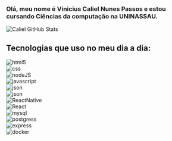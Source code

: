 ### Olá, meu nome é Vinicius Caliel Nunes Passos e estou cursando Ciências da computação na UNINASSAU.

![Caliel GitHub Stats](https://github-readme-stats-git-masterrstaa-rickstaa.vercel.app/api?username=vinicaliel&theme=dracula)

## Tecnologias que uso no meu dia a dia:

<div style = "display : inline_block">
<img alt="html5" align="center" src="https://img.shields.io/badge/HTML5-E34F26?style=for-the-badge&logo=html5&logoColor=white">


<div style:"display : inline_block">
<img alt="css" align="center" src="https://img.shields.io/badge/CSS3-1572B6?style=for-the-badge&logo=css3&logoColor=white">


<div style:"display : inline_block">
<img alt="nodeJS" align="center" src="https://img.shields.io/badge/Node%20js-339933?style=for-the-badge&logo=nodedotjs&logoColor=white">


<div style:"display : inline_block">
<img alt="javascript" align="center" src="https://img.shields.io/badge/JavaScript-323330?style=for-the-badge&logo=javascript&logoColor=F7DF1E">


<div style:"display : inline_block">
<img alt="json" align="center" src="https://img.shields.io/badge/json-5E5C5C?style=for-the-badge&logo=json&logoColor=white">

<div style:"display : inline_block">
<img alt="json" align="center" src="https://img.shields.io/badge/json-5E5C5C?style=for-the-badge&logo=json&logoColor=white">


<div style:"display : inline_block">
<img alt="ReactNative" align="center" src="https://img.shields.io/badge/React_Native-20232A?style=for-the-badge&logo=react&logoColor=61DAFB">


<div style:"display : inline_block">
<img alt="React" align="center" src="https://img.shields.io/badge/React-20232A?style=for-the-badge&logo=react&logoColor=61DAFB">


<div style:"display : inline_block">
<img alt="mysql" align="center" src="https://img.shields.io/badge/MySQL-005C84?style=for-the-badge&logo=mysql&logoColor=white">


<div style:"display : inline_block">
<img alt="postgress" align="center" src="https://img.shields.io/badge/PostgreSQL-316192?style=for-the-badge&logo=postgresql&logoColor=white">


<div style:"display : inline_block">
<img alt="express" align="center" src="https://img.shields.io/badge/Express%20js-000000?style=for-the-badge&logo=express&logoColor=white">


<div style:"display : inline_block">
<img alt="docker" align="center" src="https://img.shields.io/badge/Docker-2CA5E0?style=for-the-badge&logo=docker&logoColor=white">
</div>















